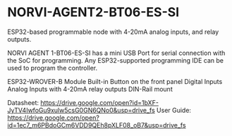 # NORVI-AGENT2-BT06-ES-SI
ESP32-based programmable node with 4-20mA analog inputs, and relay outputs.

NORVI AGENT 1-BT06-ES-SI has a mini USB Port for serial connection with the SoC for programming. 
Any ESP32-supported programming IDE can be used to program the controller.

ESP32-WROVER-B Module
Built-in Button on the front panel
Digital Inputs
Analog Inputs with 4-20mA
relay outputs
DIN-Rail mount

Datasheet:   https://drive.google.com/open?id=1bXF-JyTV4IwfoGu9xulw5csG0GN6QNo0&usp=drive_fs
User Guide:  https://drive.google.com/open?id=1ec7_m6PBdoGCm6VDD9QEh8pXLF08_oB7&usp=drive_fs
